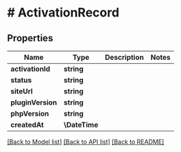 # # ActivationRecord

## Properties

Name | Type | Description | Notes
------------ | ------------- | ------------- | -------------
**activationId** | **string** |  |
**status** | **string** |  |
**siteUrl** | **string** |  |
**pluginVersion** | **string** |  |
**phpVersion** | **string** |  |
**createdAt** | **\DateTime** |  |

[[Back to Model list]](../../README.md#models) [[Back to API list]](../../README.md#endpoints) [[Back to README]](../../README.md)

